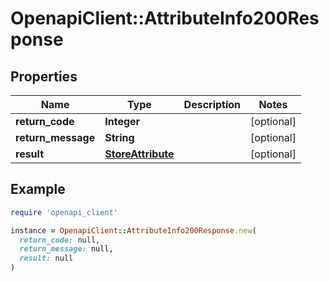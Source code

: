 # OpenapiClient::AttributeInfo200Response

## Properties

| Name | Type | Description | Notes |
| ---- | ---- | ----------- | ----- |
| **return_code** | **Integer** |  | [optional] |
| **return_message** | **String** |  | [optional] |
| **result** | [**StoreAttribute**](StoreAttribute.md) |  | [optional] |

## Example

```ruby
require 'openapi_client'

instance = OpenapiClient::AttributeInfo200Response.new(
  return_code: null,
  return_message: null,
  result: null
)
```

